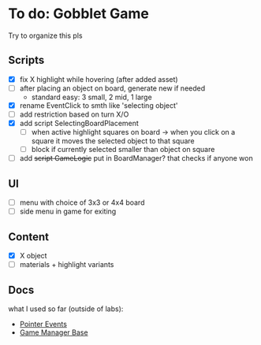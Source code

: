 # To do: Gobblet Game

Try to organize this pls 

## Scripts

- [x] fix X highlight while hovering (after added asset)
- [ ] after placing an object on board, generate new if needed
  - standard easy: 3 small, 2 mid, 1 large
- [x] rename EventClick to smth like 'selecting object'
- [ ] add restriction based on turn X/O
- [x] add script SelectingBoardPlacement
    - [ ] when active highlight squares on board -> when you click on a square it moves the selected object to that square
    - [ ] block if currently selected smaller than object on square
- [ ] add ~~script GameLogic~~ put in BoardManager? that checks if anyone won

## UI

- [ ] menu with choice of 3x3 or 4x4 board
- [ ] side menu in game for exiting

## Content

- [x] X object
- [ ] materials + highlight variants

## Docs

what I used so far (outside of labs):

- [Pointer Events](https://www.youtube.com/watch?v=kkkmX3_fvfQ&list=WL&index=28&ab_channel=Andrew)
- [Game Manager Base](https://www.youtube.com/watch?v=o0A5cS9cQNc&ab_channel=BaconDev)
